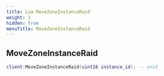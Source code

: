 ```yaml
---
title: Lua MoveZoneInstanceRaid
weight: 1
hidden: true
menuTitle: MoveZoneInstanceRaid
---
```

## MoveZoneInstanceRaid
```lua
client:MoveZoneInstanceRaid(uint16 instance_id); -- void
```